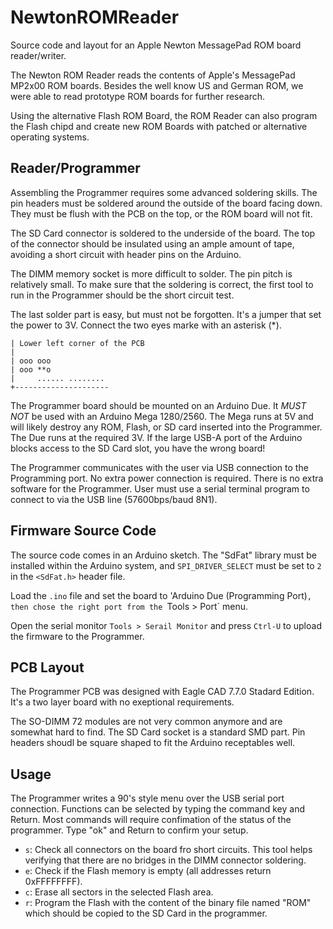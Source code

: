 # NewtonROMReader

Source code and layout for an Apple Newton MessagePad ROM board reader/writer.

The Newton ROM Reader reads the contents of Apple's MessagePad MP2x00 ROM
boards. Besides the well know US and German ROM, we were able to read 
prototype ROM boards for further research.

Using the alternative Flash ROM Board, the ROM Reader can also program the
Flash chipd and create new ROM Boards with patched or alternative 
operating systems. 

## Reader/Programmer

Assembling the Programmer requires some advanced soldering skills. The pin 
headers must be soldered around the outside of the board facing down. They 
must be flush with the PCB on the top, or the ROM board will not fit.

The SD Card connector is soldered to the underside of the board. The top
of the connector should be insulated using an ample amount of tape, avoiding
a short circuit with header pins on the Arduino.

The DIMM memory socket is more difficult to solder. The pin pitch is relatively
small. To make sure that the soldering is correct, the first tool to run
in the Programmer should be the short circuit test.

The last solder part is easy, but must not be forgotten. It's a jumper that 
set the power to 3V. Connect the two eyes marke with an asterisk (*).

```
| Lower left corner of the PCB
|
| ooo ooo
| ooo **o
|     ...... ........
+---------------------
``` 

The Programmer board should be mounted on an Arduino Due. It *MUST NOT* be 
used with an Arduino Mega 1280/2560. The Mega runs at 5V and will likely
destroy any ROM, Flash, or SD card inserted into the Programmer. The Due runs
at the required 3V. If the large USB-A port of the Arduino blocks access to the
SD Card slot, you have the wrong board!

The Programmer communicates with the user via USB connection to the Programming
port. No extra power connection is required. There is no extra software for
the Programmer. User must use a serial terminal program to connect to via the 
USB line (57600bps/baud 8N1).

## Firmware Source Code

The source code comes in an Arduino sketch. The "SdFat" library must be 
installed within the Arduino system, and `SPI_DRIVER_SELECT` must be set to `2`
in the `<SdFat.h>` header file.

Load the `.ino` file and set the board to 'Arduino Due (Programming Port)`, 
then chose the right port from the `Tools > Port` menu.

Open the serial monitor `Tools > Serail Monitor` and press `Ctrl-U` to upload
the firmware to the Programmer.  

## PCB Layout

The Programmer PCB was designed with Eagle CAD 7.7.0 Stadard Edition. It's a
two layer board with no exeptional requirements.

The SO-DIMM 72 modules are not very common anymore and are somewhat hard to 
find. The SD Card socket is a standard SMD part. Pin headers shoudl be 
square shaped to fit the Arduino receptables well.

## Usage

The Programmer writes a 90's style menu over the USB serial port connection.
Functions can be selected by typing the command key and Return. Most commands
will require confimation of the status of the programmer. Type "ok" and 
Return to confirm your setup.

 - `s`: Check all connectors on the board fro short circuits. This tool helps
        verifying that there are no bridges in the DIMM connector soldering.
 - `e`: Check if the Flash memory is empty (all addresses return 0xFFFFFFFF).
 - `c`: Erase all sectors in the selected Flash area.
 - `r`: Program the Flash with the content of the binary file named "ROM" which
        should be copied to the SD Card in the programmer. 
  
